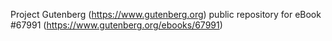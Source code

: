 Project Gutenberg (https://www.gutenberg.org) public repository for
eBook #67991 (https://www.gutenberg.org/ebooks/67991)
